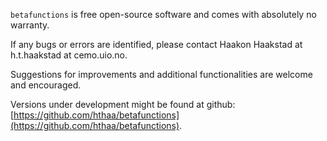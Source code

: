 `betafunctions` is free open-source software and comes with absolutely no warranty. 

If any bugs or errors are identified, please contact Haakon Haakstad at h.t.haakstad at cemo.uio.no.

Suggestions for improvements and additional functionalities are welcome and encouraged.

Versions under development might be found at github: [https://github.com/hthaa/betafunctions](https://github.com/hthaa/betafunctions).
